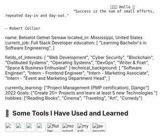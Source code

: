                                                     👩🏼‍💻 Hello 👋
                                   "Success is the sum of small efforts, repeated day-in and day-out."

                                                                                     — Robert Collier


name: Betselot Getnet Semaw
located_in: Mississippi, United States
current_job: Full Stack Developer
education:
  [
    "Learning Bachelor's in Software Engineering",
  ]

fields_of_interests:
  [
    "Web Development",
    "Cyber Security",
    "Blockchain",
    "Distibuted Systems",
    "Operating Systems",
    "DevOps",
    "Writer & Poet",
    "Space & Business Enthusiast"
  ]
technical_background:
  [
    "Software Engineer",
    "Intern - Frontend Engineer",
    "Intern - Marketing Associate",
    "Intern - "Event and Marketing Department Head",
  ]
  
currently_learning: ["Project Management (PMP certification), Django"]
2022 Goals: ["Create 20+ Projects and learn at least 5 new Technologies."]
hobbies: ["Reading Books", "Cinema", "Traveling", "Art", "Comedy"]


<h2> 🚀 &nbsp;Some Tools I Have Used and Learned</h2>
<p align="left">
<img src="https://cdn3.iconfinder.com/data/icons/picons-social/57/10-html5-256.png" height="30"/>
<img src="https://cdn1.iconfinder.com/data/icons/bootstrap/16/bootstrap-512.png"/ height="30">
<img src="https://cdn4.iconfinder.com/data/icons/logos-brands-5/24/react-512.png"/ height="30">
<img src="https://cdn3.iconfinder.com/data/icons/teenyicons-outline-vol-2/15/nextjs-512.png" height="30"/>
<img src="https://cdn3.iconfinder.com/data/icons/remixicon-logos/24/flutter-line-512.png" alt="flutter" width="45" height="30"/>
<img src="https://cdn3.iconfinder.com/data/icons/teenyicons-outline-vol-2/15/mongodb-512.png" alt="mongodb" width="45" height="30"/>
<img src="https://cdn4.iconfinder.com/data/icons/logos-brands-5/24/mysql-512.png" alt="mysql" width="45" height="30"/>
<img src="https://cdn3.iconfinder.com/data/icons/fluent-regular-24px-vol-4/24/ic_fluent_javascript_24_regular-512.png" alt="javascript" width="45" height="30"/>


</p>
